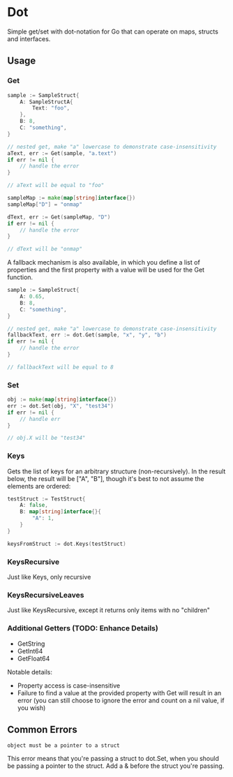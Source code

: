 # Dot

Simple get/set with dot-notation for Go that can operate on maps, structs and interfaces.

## Usage

### Get

```go
sample := SampleStruct{
    A: SampleStructA{
        Text: "foo",
    },
    B: 8,
    C: "something",
}

// nested get, make "a" lowercase to demonstrate case-insensitivity
aText, err := Get(sample, "a.text")
if err != nil {
    // handle the error
}

// aText will be equal to "foo"

sampleMap := make(map[string]interface{})
sampleMap["D"] = "onmap"

dText, err := Get(sampleMap, "D")
if err != nil {
    // handle the error
}

// dText will be "onmap"

```

A fallback mechanism is also available, in which you define a list of properties and the first property with a value
will be used for the Get function.

```go
sample := SampleStruct{
    A: 0.65,
    B: 8,
    C: "something",
}

// nested get, make "a" lowercase to demonstrate case-insensitivity
fallbackText, err := dot.Get(sample, "x", "y", "b")
if err != nil {
    // handle the error
}

// fallbackText will be equal to 8
```

### Set

```go
obj := make(map[string]interface{})
err := dot.Set(obj, "X", "test34")
if err != nil {
	// handle err
}

// obj.X will be "test34"
```

### Keys

Gets the list of keys for an arbitrary structure (non-recursively).  In the result below, the result will be ["A", "B"], 
though it's best to not assume the elements are ordered:

```go
testStruct := TestStruct{
    A: false,
    B: map[string]interface{}{
        "A": 1,
    }
}

keysFromStruct := dot.Keys(testStruct)
```

### KeysRecursive

Just like Keys, only recursive

### KeysRecursiveLeaves

Just like KeysRecursive, except it returns only items with no "children"

### Additional Getters (TODO: Enhance Details)

- GetString
- GetInt64
- GetFloat64

Notable details:

- Property access is case-insensitive
- Failure to find a value at the provided property with Get will result in an error (you can still choose to ignore 
the error and count on a nil value, if you wish) 

## Common Errors

`object must be a pointer to a struct`

This error means that you're passing a struct to dot.Set, when you should be passing a pointer to the struct.  Add a &
before the struct you're passing.
